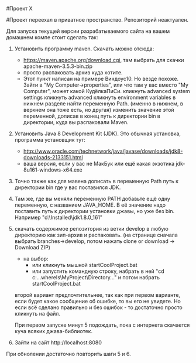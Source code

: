 #Проект Х 

#Проект переехал в приватное пространство. Репозиторий неактуален.












Для запуска текущей версии разрабатываемого сайта на вашем домашнем компе стоит сделать так:

1. Установить программу maven. Скачать можно отсюда:
   - https://maven.apache.org/download.cgi, там выбрать для скачки apache-maven-3.5.3-bin.zip
   - просто распаковать архив куда хотите.
   - Этот пункт написан на примере Виндоус10. Но везде похоже.
     Зайти в "My Computer->properties", или что там у вас вместо "My Computer", может какой КудёлкаПиСи. 
     кликнуть advanced system settings
	 кликнуть advanced
	 кликнуть environment variables
	 в нижнем разделе найти переменную Path. (именно в нижнем, в верхнем она тоже есть, но другая)
	 изменить значение этой переменной, дописав в конец путь к директории bin в директории, куда вы распаковали Maven.

2. Установить Java 8 Development Kit (JDK).
Это обычная установка, программа установщик тут:
   - http://www.oracle.com/technetwork/java/javase/downloads/jdk8-downloads-2133151.html
   - ваша версия, если у вас не МакБук или ещё какая экзотика jdk-8u161-windows-x64.exe

3. Точно также как для мавена дописать в переменную Path путь к директории bin где у вас поставился JDK.

4. Там же, где вы меняли переменную PATH добавьте ещё одну переменную, с названием JAVA_HOME. 
   В её значение надо поставить путь к директории установки джавы, но уже без bin. Например "d:\Installed\jdk1.8.0_161"
	 
5.  скачать содержимое репозитория из ветки develop в любую директорию как зип-архив и распаковать. 
(на странице сначала выбрать branches->develop, потом нажать clone or download -> Download ZIP)
    - на выбор: 
		- или кликнуть мышкой startCoolProject.bat
		- или запустить командную строку, набрать в ней "cd c:\...whereIs\MyProject\Directory...\" и потом набрать startCoolProject.bat
	
	второй вариант предпочтительнее, так как при первом варианте, если будет какое сообщение об ошибке, то вы его не увидете. Но если всё сделано правильно и без ошибок - то достаточно просто кликнуть на файл. 
	
	При первом запуске минут 5 подождать, пока с интернета скачается куча всяких джава-библиотек.
	
6. Зайти на сайт http://localhost:8080

При обнолении достаточно повторить шаги 5 и 6.
